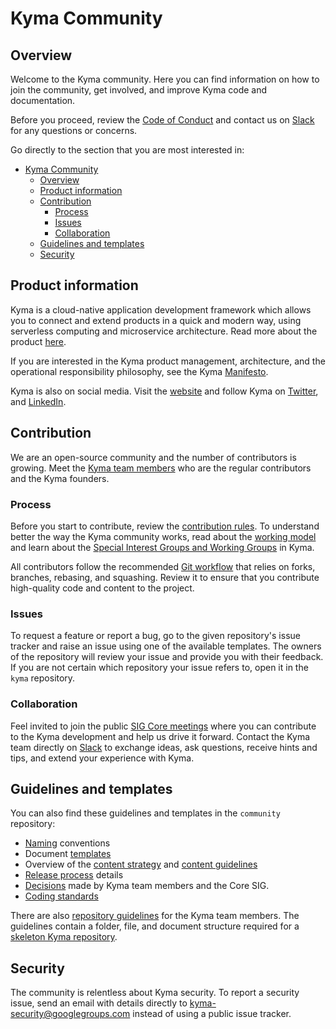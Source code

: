 # Kyma Community

## Overview

Welcome to the Kyma community. Here you can find information on how to join the community, get involved, and improve Kyma code and documentation.

Before you proceed, review the [Code of Conduct](./contributing/01-code-of-conduct.md) and contact us on [Slack](http://slack.kyma-project.io/) for any questions or concerns.

Go directly to the section that you are most interested in:
- [Kyma Community](#kyma-community)
    - [Overview](#overview)
    - [Product information](#product-information)
    - [Contribution](#contribution)
        - [Process](#process)
        - [Issues](#issues)
        - [Collaboration](#collaboration)
    - [Guidelines and templates](#guidelines-and-templates)
    - [Security](#security)

## Product information

Kyma is a cloud-native application development framework which allows you to connect and extend products in a quick and modern way, using serverless computing and microservice architecture. Read more about the product [here](https://github.com/kyma-project/kyma/blob/master/README.md).

If you are interested in the Kyma product management, architecture, and the operational responsibility philosophy, see the Kyma [Manifesto](https://kyma-project.github.io/community/).

Kyma is also on social media. Visit the [website](https://kyma-project.io/) and follow Kyma on [Twitter](https://twitter.com/kymaproject), and [LinkedIn](https://www.linkedin.com/company/kyma-project/).

## Contribution

We are an open-source community and the number of contributors is growing. Meet the [Kyma team members](https://github.com/orgs/kyma-project/people) who are the regular contributors and the Kyma founders.

### Process

Before you start to contribute, review the [contribution rules](./contributing/02-contributing.md). To understand better the way the Kyma community works, read about the [working model](./governance/01-governance.md) and learn about the [Special Interest Groups and Working Groups](./collaboration/01-sig-and-wg.md) in Kyma.

All contributors follow the recommended [Git workflow](./contributing/03-git-workflow.md) that relies on forks, branches, rebasing, and squashing. Review it to ensure that you contribute high-quality code and content to the project.

### Issues

To request a feature or report a bug, go to the given repository's issue tracker and raise an issue using one of the available templates.
The owners of the repository will review your issue and provide you with their feedback. If you are not certain which repository your issue refers to, open it in the `kyma` repository.

### Collaboration

Feel invited to join the public [SIG Core meetings](https://kyma-community.slack.com/messages/CBP7LKRPS/) where you can contribute to the Kyma development and help us drive it forward. Contact the Kyma team directly on [Slack](https://join.slack.com/t/kyma-community/shared_invite/enQtNDAwNzE4Mjk2NDE3LTJhOTlmZjM5YzkwNmEzNmY3ZjE2MTU2OTMxOGE4ZDM0MmU4ZWRkZGJiODgzNmRmMTYxMDYwNjZiMDAwMTA2OWM) to exchange ideas, ask questions, receive hints and tips, and extend your experience with Kyma.

## Guidelines and templates

You can also find these guidelines and templates in the `community` repository:

- [Naming](./guidelines/technical-guidelines/01-naming.md) conventions
- Document [templates](./guidelines/templates)
- Overview of the [content strategy](./guidelines/content-guidelines/01-content-strategy.md) and [content guidelines](./guidelines/content-guidelines)
- [Release process](./guidelines/releases-guidelines) details
- [Decisions](./collaboration/sig-core/decisions) made by Kyma team members and the Core SIG.
- [Coding standards](./guidelines/technical-guidelines) 

There are also [repository guidelines](./guidelines/repository-guidelines) for the Kyma team members. The guidelines contain a folder, file, and document structure required for a [skeleton Kyma repository](./guidelines/repository-guidelines/repository-template).

## Security

The community is relentless about Kyma security. To report a security issue, send an email with details directly to [kyma-security@googlegroups.com](mailto:kyma-security@googlegroups.com) instead of using a public issue tracker.
